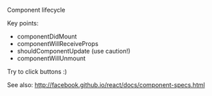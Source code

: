 Component lifecycle

Key points:

- componentDidMount
- componentWillReceiveProps
- shouldComponentUpdate (use caution!)
- componentWillUnmount

Try to click buttons :)

See also: http://facebook.github.io/react/docs/component-specs.html 
